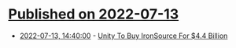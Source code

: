 # [Published on 2022-07-13](index.md)

* [2022-07-13, 14:40:00](https://slashdot.org/story/22/07/13/1236228/unity-to-buy-ironsource-for-44-billion?utm_source=rss1.0mainlinkanon&utm_medium=feed) - [Unity To Buy IronSource For $4.4 Billion](https://slashdot.org/story/22/07/13/1236228/unity-to-buy-ironsource-for-44-billion?utm_source=rss1.0mainlinkanon&utm_medium=feed)
